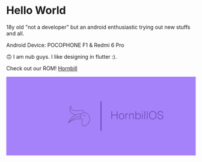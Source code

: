 # Hello World

18y old "not a developer" but an android enthusiastic trying out new stuffs and all.

Android Device: POCOPHONE F1 & Redmi 6 Pro

🙃 I am nub guys. I like designing in flutter :).



Check out our ROM! [Hornbill](http://hornbillos.github.io)

![HornbillBanner](https://raw.githubusercontent.com/HornbillOS/docs/master/src/hornbillbanner.png)
